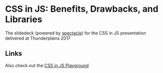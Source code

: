 # CSS in JS: Benefits, Drawbacks, and Libraries

The slidedeck (powered by [spectacle][spectacle]) for the CSS in JS presentation delivered at Thunderplains 2017

## Links

Also check out the [CSS in JS Playground][playground]

[spectacle]: https://github.com/FormidableLabs/spectacle
[playground]: https://github.com/dschau/css-in-js-playground
